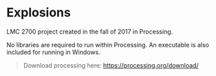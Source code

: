 # Explosions
LMC 2700 project created in the fall of 2017 in Processing.

No libraries are required to run within Processing.
An executable is also included for running in Windows.

> Download processing here: https://processing.org/download/
